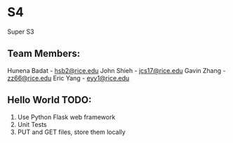 # S4
Super S3

## Team Members:
Hunena Badat - hsb2@rice.edu
John Shieh - jcs17@rice.edu
Gavin Zhang - zz66@rice.edu
Eric Yang - eyy1@rice.edu

## Hello World TODO:
1. Use Python Flask web framework
2. Unit Tests
3. PUT and GET files, store them locally
